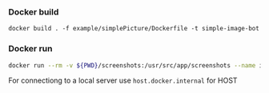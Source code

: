### Docker build
```
docker build . -f example/simplePicture/Dockerfile -t simple-image-bot
```

### Docker run
```bash
docker run --rm -v ${PWD}/screenshots:/usr/src/app/screenshots --name image-bot -e HOST=<host> -e PORT=<port> -e USERNAME=<username> -e PASSWORD=<password> pano-image
```
For connectiong to a local server use `host.docker.internal` for HOST
